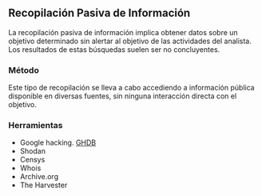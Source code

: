 ## Recopilación Pasiva de Información
La recopilación pasiva de información implica obtener datos sobre un objetivo determinado sin alertar al objetivo de las actividades del analista. Los resultados de estas búsquedas suelen ser no concluyentes.

### Método
Este tipo de recopilación se lleva a cabo accediendo a información pública disponible en diversas fuentes, sin ninguna interacción directa con el objetivo.

### Herramientas
  - Google hacking. [GHDB](https://www.exploit-db.com/google-hacking-database)
  - Shodan
  - Censys
  - Whois
  - Archive.org
  - The Harvester


